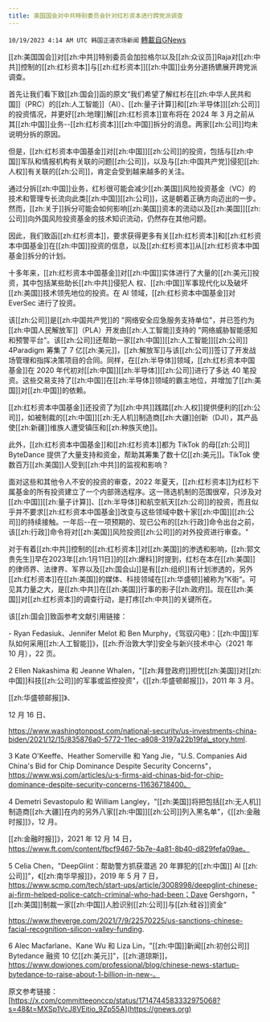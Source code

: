 ```yaml
---
title: 美国国会对中共特别委员会针对红杉资本进行跨党派调查
---
```

`10/19/2023 4:14 AM UTC 韩国正道农场新闻` [轉載自GNews](https://gnews.org/articles/1852958)

 

[[zh:美国国会]]对[[zh:中共]]特别委员会加拉格尔以及[[zh:众议员]]Raja对[[zh:中共]]控制的[[zh:红杉资本]]与[[zh:红杉资本]][[zh:中国]]业务分道扬镳展开跨党派调查。

  

首先让我们看下致[[zh:国会]]函的原文“我们希望了解红杉在[[zh:中华人民共和国]]（PRC）的[[zh:人工智能]]（Al）、[[zh:量子计算]]和[[zh:半导体]][[zh:公司]]的投资情况，并更好[[zh:地理]]解[[zh:红杉资本]]宣布将在 2024 年 3 月之前从其[[zh:中国]]业务--[[zh:红杉资本]][[zh:中国]]拆分的消息。两家[[zh:公司]]均未说明分拆的原因。

但是，[[zh:红杉资本中国基金]]对[[zh:中国]][[zh:公司]]的投资，包括与[[zh:中国]]军队和情报机构有关联的问题[[zh:公司]]，以及与[[zh:中国共产党]]侵犯[[zh:人权]]有关联的[[zh:公司]]，肯定会受到越来越多的关注。

通过分拆[[zh:中国]]业务，红杉很可能会减少[[zh:美国]]风险投资基金（VC）的技术和管理专长流向此类[[zh:中国]][[zh:公司]]，这是朝着正确方向迈出的一步。然而，[[zh:关于]]拆分可能会如何影响[[zh:美国]]资本的流动以及[[zh:美国]][[zh:公司]]向外国风险投资基金的技术知识流动，仍然存在其他问题。

因此，我们致函[[zh:红杉资本]]，要求获得更多有关[[zh:红杉资本]]和[[zh:红杉资本中国基金]]在[[zh:中国]]投资的信息，以及[[zh:红杉资本]]从[[zh:红杉资本中国基金]]拆分的计划。

十多年来，[[zh:红杉资本中国基金]]对[[zh:中国]]实体进行了大量的[[zh:美元]]投资，其中包括某些助长[[zh:中共]]侵犯人 权、[[zh:中国]]军事现代化以及破坏[[zh:美国]]技术领先地位的投资。在 Al 领域，[[zh:红杉资本中国基金]]对 EverSec 进行了投资。

  

该[[zh:公司]]是[[zh:中国共产党]]的 "网络安全应急服务支持单位"，并已签约为[[zh:中国人民解放军]]（PLA）开发由[[zh:人工智能]]支持的 "网络威胁智能感知和预警平台"。该[[zh:公司]]还帮助一家[[zh:中国]][[zh:人工智能]][[zh:公司]] 4Paradigm 筹集了 7 亿[[zh:美元]]，[[zh:解放军]]与该[[zh:公司]]签订了开发战场管理和指挥决策项目的合同。同样，在[[zh:半导体]]领域，[[zh:红杉资本中国基金]]在 2020 年代初对[[zh:中国]][[zh:半导体]][[zh:公司]]进行了多达 40 笔投资。这些交易支持了[[zh:中国]]在[[zh:半导体]]领域的霸主地位，并增加了[[zh:美国]]对[[zh:中国]]的依赖。

[[zh:红杉资本中国基金]]还投资了为[[zh:中共]]践踏[[zh:人权]]提供便利的[[zh:公司]]，如被制裁的[[zh:中国]][[zh:无人机]]制造商[[zh:大疆]]创新（DJI），其产品使[[zh:新疆]]维族人遭受镇压和[[zh:种族灭绝]]。

 此外，[[zh:红杉资本中国基金]]和[[zh:红杉资本]]都为 TikTok 的母[[zh:公司]] ByteDance 提供了大量支持和资金，帮助其筹集了数十亿[[zh:美元]]。TikTok 使数百万[[zh:美国]]人受到[[zh:中共]]的监视和影响？

面对这些和其他令人不安的投资的审查，2022 年夏天，[[zh:红杉资本]]为红杉下属基金的所有投资建立了一个内部筛选程序。这一筛选机制的范围很窄，只涉及对[[zh:中国]][[zh:量子计算]]、[[zh:半导体]]和航空航天[[zh:公司]]的投资，而且似乎并不要求[[zh:红杉资本中国基金]]改变与这些领域中数十家[[zh:中国]][[zh:公司]]的持续接触。一年后--在一项预期的、现已公布的[[zh:行政]]命令出台之前，该[[zh:行政]]命令将对[[zh:美国]]风险投资[[zh:公司]]的对外投资进行审查。"

对于有着[[zh:中共]]控制的[[zh:红杉资本]]对[[zh:美国]]的渗透和影响，[[zh:郭文贵先生]]早在2023年[[zh:1月11日]]的[[zh:爆料]]时提到，红杉在本在[[zh:美国]]的律师界、法律界、军界以及[[zh:国会山]]是有[[zh:组织]]有计划渗透的，另外[[zh:红杉资本]]在[[zh:美国]]的媒体、科技领域在[[zh:华盛顿]]被称为”K街“。可见其力量之大，是[[zh:中共]]在[[zh:美国]]行事的影子[[zh:政府]]。现在[[zh:美国]]对[[zh:红杉资本]]的调查行动，是打疼[[zh:中共]]的关键所在。

该[[zh:国会]]致函参考文献引用链接：
 

\- Ryan Fedasiuk、Jennifer Melot 和 Ben Murphy，《驾驭闪电》：[[zh:中国]]军队如何采用[[zh:人工智能]]》，[[zh:乔治敦大学]]安全与新兴技术中心（2021 年 10 月），22 页。

2 Ellen Nakashima 和 Jeanne Whalen，"[[zh:拜登政府]]担忧[[zh:美国]]对[[zh:中国]]科技[[zh:公司]]的军事或监控投资"，《[[zh:华盛顿邮报]]》，2011 年 3 月。

[[zh:华盛顿邮报]]》、

12 月 16 日、

https://www.washingtonpost.com/national-security/us-investments-china-biden/2021/12/15/835876a0-5772-11ec-a808-3197a22b19fa\_story.html.

3 Kate O'Keeffe、Heather Somerville 和 Yang Jie，"U.S. Companies Aid China's Bid for Chip Dominance Despite Security Concerns"，https://www.wsj.com/articles/u-s-firms-aid-chinas-bid-for-chip-dominance-despite-security-concerns-11636718400。

4 Demetri Sevastopulo 和 William Langley，"[[zh:美国]]将把包括[[zh:无人机]]制造商[[zh:大疆]]在内的另外八家[[zh:中国]][[zh:公司]]列入黑名单"，《[[zh:金融时报]]》，12 月。

[[zh:金融时报]]》，2021 年 12 月 14 日，https://www.ft.com/content/fbcf9467-5b7e-4a81-8b40-d829fefa09ae。

5 Celia Chen，"DeepGlint：帮助警方抓获潜逃 20 年罪犯的[[zh:中国]] Al [[zh:公司]]"，《[[zh:南华早报]]》，2019 年 5 月 7 日，https://www.scmp.com/tech/start-ups/article/3008998/deepglint-chinese-ai-firm-helped-police-catch-criminal-who-had-been；Dave Gershgorn，"[[zh:美国]]制裁一家[[zh:中国]]人脸识别[[zh:公司]]与[[zh:硅谷]]资金“



https://www.theverge.com/2021/7/9/22570225/us-sanctions-chinese-facial-recognition-silicon-valley-funding.

6 Alec Macfarlane、Kane Wu 和 Liza Lin，"[[zh:中国]]新闻[[zh:初创公司]] Bytedance 融资 10 亿[[zh:美元]]"，[[zh:道琼斯]]，https://www.dowjones.com/professional/blog/chinese-news-startup-bytedance-to-raise-about-1-billion-in-new-。

原文参考链接：[https://x.com/committeeonccp/status/1714744583332975068?s=48&t=MXSp1VcJ8VEitio_9Zp55A](https://gnews.org)
